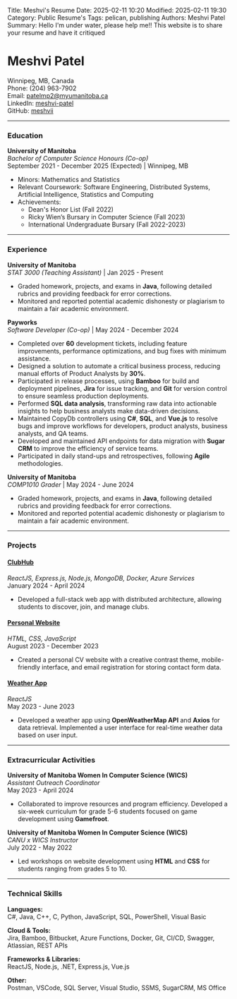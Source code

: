 Title: Meshvi's Resume
Date: 2025-02-11 10:20
Modified: 2025-02-11 19:30
Category: Public Resume's
Tags: pelican, publishing
Authors: Meshvi Patel
Summary: Hello I'm under water, please help me!!
This website is to share your resume and have it critiqued

# Meshvi Patel
Winnipeg, MB, Canada  
Phone: (204) 963-7902  
Email: [patelmp2@myumanitoba.ca](mailto:patelmp2@myumanitoba.ca)  
LinkedIn: [meshvi-patel](https://www.linkedin.com/in/meshvi-patel)  
GitHub: [meshvii](https://github.com/meshvii)

---

### Education

**University of Manitoba**  
*Bachelor of Computer Science Honours (Co-op)*                
September 2021 - December 2025 (Expected) | Winnipeg, MB  
- Minors: Mathematics and Statistics  
- Relevant Coursework: Software Engineering, Distributed Systems, Artificial Intelligence, Statistics and Computing  
- Achievements:  
  - Dean's Honor List (Fall 2022)  
  - Ricky Wien’s Bursary in Computer Science (Fall 2023)  
  - International Undergraduate Bursary (Fall 2022-2023)

---

### Experience

**University of Manitoba**  
*STAT 3000 (Teaching Assistant)*  | Jan 2025 - Present  
- Graded homework, projects, and exams in **Java**, following detailed rubrics and providing feedback for error corrections.  
- Monitored and reported potential academic dishonesty or plagiarism to maintain a fair academic environment.


**Payworks**  
*Software Developer (Co-op)*   | May 2024 - December 2024  
- Completed over **60** development tickets, including feature improvements, performance optimizations, and bug fixes with minimum assistance.  
- Designed a solution to automate a critical business process, reducing manual efforts of Product Analysts by **30%**.  
- Participated in release processes, using **Bamboo** for build and deployment pipelines, **Jira** for issue tracking, and **Git** for version control to ensure seamless production deployments.  
- Performed **SQL data analysis**, transforming raw data into actionable insights to help business analysts make data-driven decisions.  
- Maintained CopyDb controllers using **C#**, **SQL**, and **Vue.js** to resolve bugs and improve workflows for developers, product analysts, business analysts, and QA teams.  
- Developed and maintained API endpoints for data migration with **Sugar CRM** to improve the efficiency of service teams.  
- Participated in daily stand-ups and retrospectives, following **Agile** methodologies.

**University of Manitoba**  
*COMP1010 Grader*  | May 2024 - June 2024  
- Graded homework, projects, and exams in **Java**, following detailed rubrics and providing feedback for error corrections.  
- Monitored and reported potential academic dishonesty or plagiarism to maintain a fair academic environment.

---

### Projects

#### [ClubHub](https://github.com/meshvii/ClubHub)  
*ReactJS, Express.js, Node.js, MongoDB, Docker, Azure Services*  
January 2024 - April 2024  
- Developed a full-stack web app with distributed architecture, allowing students to discover, join, and manage clubs.

#### [Personal Website](https://meshvii.github.io/personal-porfolio.github.io/)  
*HTML, CSS, JavaScript*  
August 2023 - December 2023  
- Created a personal CV website with a creative contrast theme, mobile-friendly interface, and email registration for storing contact form data.

#### [Weather App](https://github.com/meshvii/Weather-App)  
*ReactJS*  
May 2023 - June 2023  
- Developed a weather app using **OpenWeatherMap API** and **Axios** for data retrieval. Implemented a user interface for real-time weather data based on user input.

---

### Extracurricular Activities

**University of Manitoba Women In Computer Science (WICS)**  
*Assistant Outreach Coordinator*  
May 2023 - April 2024  
- Collaborated to improve resources and program efficiency. Developed a six-week curriculum for grade 5-6 students focused on game development using **Gamefroot**.

**University of Manitoba Women In Computer Science (WICS)**  
*CANU x WICS Instructor*  
July 2022 - May 2022  
- Led workshops on website development using **HTML** and **CSS** for students ranging from grades 5 to 10.

---

### Technical Skills

**Languages:**  
C#, Java, C++, C, Python, JavaScript, SQL, PowerShell, Visual Basic

**Cloud & Tools:**  
Jira, Bamboo, Bitbucket, Azure Functions, Docker, Git, CI/CD, Swagger, Atlassian, REST APIs

**Frameworks & Libraries:**  
ReactJS, Node.js, .NET, Express.js, Vue.js

**Other:**  
Postman, VSCode, SQL Server, Visual Studio, SSMS, SugarCRM, MS Office
